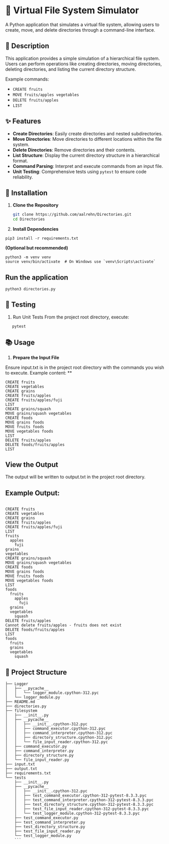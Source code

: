 # 🍎 Virtual File System Simulator


A Python application that simulates a virtual file system, allowing users to create, move, and delete directories through a command-line interface.


## 📝 Description

This application provides a simple simulation of a hierarchical file system. Users can perform operations like creating directories, moving directories, deleting directories, and listing the current directory structure.

Example commands:

- `CREATE fruits`
- `MOVE fruits/apples vegetables`
- `DELETE fruits/apples`
- `LIST`

## ✨ Features

- **Create Directories**: Easily create directories and nested subdirectories.
- **Move Directories**: Move directories to different locations within the file system.
- **Delete Directories**: Remove directories and their contents.
- **List Structure**: Display the current directory structure in a hierarchical format.
- **Command Parsing**: Interpret and execute commands from an input file.
- **Unit Testing**: Comprehensive tests using `pytest` to ensure code reliability.



## 🚀 Installation

1. **Clone the Repository**

   ```bash
   git clone https://github.com/aalrehn/Directories.git
   cd Directories

2. **Install Dependencies** 
```
pip3 install -r requirements.txt
```
**(Optional but recommended)**

```
python3 -m venv venv
source venv/bin/activate  # On Windows use `venv\Scripts\activate`
```
## Run the application
   ```
   python3 directories.py
```


## 🧪 Testing

1. Run Unit Tests
From the project root directory, execute:
```
   pytest
```
## 📚 Usage

1. **Prepare the Input File**

Ensure input.txt is in the project root directory with the commands you wish to execute. Example content: ** 
```
CREATE fruits
CREATE vegetables
CREATE grains
CREATE fruits/apples
CREATE fruits/apples/fuji
LIST
CREATE grains/squash
MOVE grains/squash vegetables
CREATE foods
MOVE grains foods
MOVE fruits foods
MOVE vegetables foods
LIST
DELETE fruits/apples
DELETE foods/fruits/apples
LIST

```





## View the Output

The output will be written to output.txt in the project root directory.

## Example Output:
```

CREATE fruits
CREATE vegetables
CREATE grains
CREATE fruits/apples
CREATE fruits/apples/fuji
LIST
fruits
  apples
    fuji
grains
vegetables
CREATE grains/squash
MOVE grains/squash vegetables
CREATE foods
MOVE grains foods
MOVE fruits foods
MOVE vegetables foods
LIST
foods
  fruits
    apples
      fuji
  grains
  vegetables
    squash
DELETE fruits/apples
Cannot delete fruits/apples - fruits does not exist
DELETE foods/fruits/apples
LIST
foods
  fruits
  grains
  vegetables
    squash

```



## 📁 Project Structure
```
├── Logger
│   ├── __pycache__
│   │   └── logger_module.cpython-312.pyc
│   └── logger_module.py
├── README.md
├── directories.py
├── filesystem
│   ├── __init__.py
│   ├── __pycache__
│   │   ├── __init__.cpython-312.pyc
│   │   ├── command_executor.cpython-312.pyc
│   │   ├── command_interpreter.cpython-312.pyc
│   │   ├── directory_structure.cpython-312.pyc
│   │   └── file_input_reader.cpython-312.pyc
│   ├── command_executor.py
│   ├── command_interpreter.py
│   ├── directory_structure.py
│   └── file_input_reader.py
├── input.txt
├── output.txt
├── requirements.txt
└── tests
    ├── __init__.py
    ├── __pycache__
    │   ├── __init__.cpython-312.pyc
    │   ├── test_command_executor.cpython-312-pytest-8.3.3.pyc
    │   ├── test_command_interpreter.cpython-312-pytest-8.3.3.pyc
    │   ├── test_directory_structure.cpython-312-pytest-8.3.3.pyc
    │   ├── test_file_input_reader.cpython-312-pytest-8.3.3.pyc
    │   └── test_logger_module.cpython-312-pytest-8.3.3.pyc
    ├── test_command_executor.py
    ├── test_command_interpreter.py
    ├── test_directory_structure.py
    ├── test_file_input_reader.py
    └── test_logger_module.py
    ```